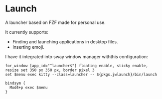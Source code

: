 # Launch

A launcher based on FZF made for personal use.

It currently supports:

- Finding and launching applications in desktop files.
- Inserting emoji.

I have it integrated into sway window manager withthis configuration:

```
for_window [app_id="^launcher$"] floating enable, sticky enable, resize set 350 px 350 px, border pixel 3
set $menu exec kitty --class=launcher -- ${pkgs.jwlaunch}/bin/launch

bindsym {
  Mod4+p exec $menu
}
```
